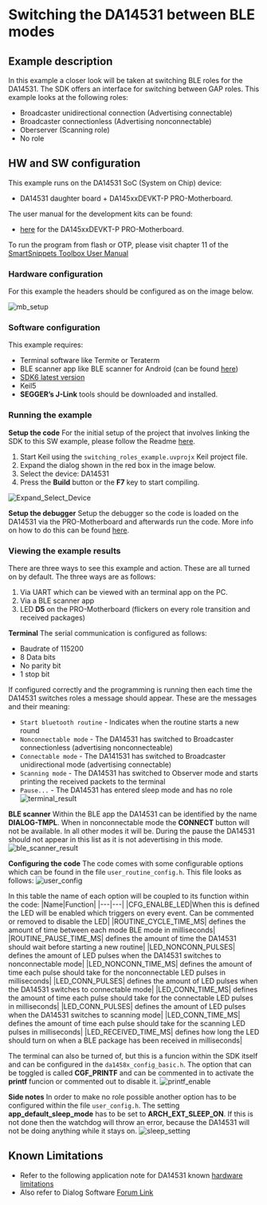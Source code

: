 ﻿# Switching the DA14531 between BLE modes

## Example description

In this example a closer look will be taken at switching BLE roles for the DA14531. The SDK offers an interface for switching between GAP roles. This example looks at the following roles:

- Broadcaster unidirectional connection (Advertising connectable)
- Broadcaster connectionless (Advertising nonconnectable)
- Oberserver (Scanning role)
- No role

## HW and SW configuration

This example runs on the DA14531 SoC (System on Chip) device:

- DA14531 daughter board + DA145xxDEVKT-P PRO-Motherboard.

The user manual for the development kits can be found:

- [here](https://www.dialog-semiconductor.com/products/da14531-development-kit-pro) for the DA145xxDEVKT-P PRO-Motherboard.

To run the program from flash or OTP, please visit chapter 11 of the [SmartSnippets Toolbox User Manual](http://lpccs-docs.dialog-semiconductor.com/SmartSnippetsToolbox5.0.8_UM/index.html )

### Hardware configuration

For this example the headers should be configured as on the image below.

![mb_setup](assets/mb_setup.svg)

### Software configuration

This example requires:

- Terminal software like Termite or Teraterm
- BLE scanner app like BLE scanner for Android (can be found [here](https://play.google.com/store/apps/details?id=com.macdom.ble.blescanner))
- [SDK6 latest version](https://www.renesas.com/sg/en/document/swo/sdk601811821-da1453x-da145856)
- Keil5
- **SEGGER’s J-Link** tools should be downloaded and installed.

### Running the example

**Setup the code**
For the initial setup of the project that involves linking the SDK to this SW example, please follow the Readme [here](../../Readme.md).

1. Start Keil using the `switching_roles_example.uvprojx` Keil project file.
2. Expand the dialog shown in the red box in the image below.
3. Select the device: DA14531
4. Press the **Build** button or the **F7** key to start compiling.

![Expand_Select_Device](assets/sw_profile.png)

**Setup the debugger**
Setup the debugger so the code is loaded on the DA14531 via the PRO-Motherboard and afterwards run the code. More info on how to do this can be found [here](http://lpccs-docs.dialog-semiconductor.com/UM-B-117-DA14531-Getting-Started-With-The-Pro-Development-Kit/06_Your_First_DA145x_Applications/Your_First_DA145x_Applications.html#the-blinky-peripheral-example-application).

### Viewing the example results

There are three ways to see this example and action. These are all turned on by default. The three ways are as follows:

1. Via UART which can be viewed with an terminal app on the PC.
2. Via a BLE scanner app
3. LED **D5** on the PRO-Motherboard (flickers on every role transition and received packages)

**Terminal**
The serial communication is configured as follows:

- Baudrate of 115200
- 8 Data bits
- No parity bit
- 1 stop bit
  
If configured correctly and the programming is running then each time the DA14531 switches roles a message should appear. These are the messages and their meaning:

- `Start bluetooth routine` - Indicates when the routine starts a new round
- `Nonconnectable mode` - The DA14531 has switched to Broadcaster connectionless (advertising nonconnecteable)
- `Connectable mode` - The DA141531 has switched to Broadcaster unidirectional mode (advertising connectable)
- `Scanning mode` - The DA14531 has switched to Observer mode and starts printing the received packets to the terminal
- `Pause...` - The DA14531 has entered sleep mode and has no role
![terminal_result](assets/terminal.png)

**BLE scanner**
Within the BLE app the DA14531 can be identified by the name **DIALOG-TMPL**. When in nonconnectable mode the **CONNECT** button will not be available. In all other modes it will be. During the pause the DA14531 should not appear in this list as it is not adevertising in this mode.
![ble_scanner_result](assets/ble_scanner.png)

**Configuring the code**
The code comes with some configurable options which can be found in the file `user_routine_config.h`. This file looks as follows:
![user_config](assets/user_config.png)

In this table the name of each option will be coupled to its function within the code:
|Name|Function|
|---|---|
|CFG_ENALBE_LED|When this is defined the LED will be enabled  which triggers on every event. Can be commented or removed to disable the LED|
|ROUTINE_CYCLE_TIME_MS| defines the amount of time between each mode BLE mode in milliseconds|
|ROUTINE_PAUSE_TIME_MS| defines the amount of time the DA14531 should wait before starting a new routine|
|LED_NONCONN_PULSES| defines the amount of LED pulses when the DA14531 switches to nonconnectable mode|
|LED_NONCONN_TIME_MS| defines the amount of time each pulse should take for the nonconnectable LED pulses in milliseconds|
|LED_CONN_PULSES| defines the amount of LED pulses when the DA14531 switches to connectable mode|
|LED_CONN_TIME_MS| defines the amount of time each pulse should take for the connectable LED pulses in milliseconds|
|LED_CONN_PULSES| defines the amount of LED pulses when the DA14531 switches to scanning mode|
|LED_CONN_TIME_MS| defines the amount of time each pulse should take for the scanning LED pulses in milliseconds|
|LED_RECEIVED_TIME_MS| defines how long the LED should turn on when a BLE package has been received in milliseconds|

The terminal can also be turned of, but this is a funcion within the SDK itself and can be configured in the `da1458x_config_basic.h`. The option that can be toggled is called **CGF_PRINTF** and can be commented in to activate the **printf** funcion or commented out to disable it.
![printf_enable](assets/printf.png)

**Side notes**
In order to make no role possible another option has to be configured within the file `user_config.h`. The setting **app_default_sleep_mode** has to be set to **ARCH_EXT_SLEEP_ON**. If this is not done then the watchdog will throw an error, because the DA14531 will not be doing anything while it stays on.
![sleep_setting](assets/sleep.png)

## Known Limitations

- Refer to the following application note for DA14531 known [hardware limitations](https://www.dialog-semiconductor.com/da14531_HW_Limitation)
- Also refer to Dialog Software [Forum Link](https://support.dialog-semiconductor.com/forum)
